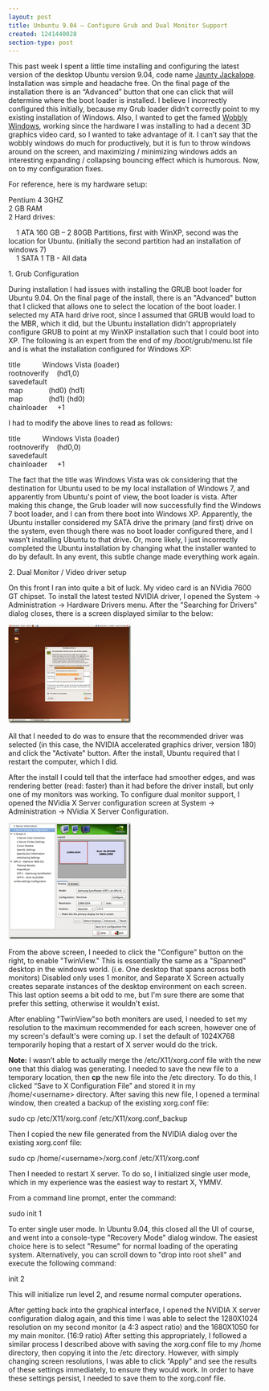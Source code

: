 ```yaml
---
layout: post
title: Unbuntu 9.04 – Configure Grub and Dual Monitor Support
created: 1241440028
section-type: post
---
```

<p>This past week I spent a little time installing and configuring the latest version of the desktop Ubuntu version 9.04, code name <a href="https://wiki.ubuntu.com/JauntyJackalope" target="_blank">Jaunty Jackalope</a>. Installation was simple and headache free. On the final page of the installation there is an “Advanced” button that one can click that will determine where the boot loader is installed. I believe I incorrectly configured this initially, because my Grub loader didn’t correctly point to my existing installation of Windows. Also, I wanted to get the famed <a href="http://www.youtube.com/watch?v=nbCg9_YgKgM" target="_blank">Wobbly Windows</a>, working since the hardware I was installing to had a decent 3D graphics video card, so I wanted to take advantage of it. I can’t say that the wobbly windows do much for productively, but it is fun to throw windows around on the screen, and maximizing / minimizing windows adds an interesting expanding / collapsing bouncing effect which is humorous. Now, on to my configuration fixes.</p>    <p>For reference, here is my hardware setup:</p>  <p>Pentium 4 3GHZ   <br />2 GB RAM    <br />2 Hard drives:</p>  &#160;&#160;&#160; 1 ATA 160 GB – 2 80GB Partitions, first with WinXP, second was the location for Ubuntu. (initially the second partition had an installation of windows 7)     <br />&#160;&#160;&#160; 1 SATA 1 TB - All data<p>1. Grub Configuration </p>  <p> During installation I had issues with installing the GRUB boot loader for Ubuntu 9.04. On the final page of the install, there is an &quot;Advanced&quot; button that I clicked that allows one to select the location of the boot loader. I selected my ATA hard drive root, since I assumed that GRUB would load to the MBR, which it did, but the Ubuntu installation didn't appropriately configure GRUB to point at my WinXP installation such that I could boot into XP. The following is an expert from the end of my /boot/grub/menu.lst file and is what the installation configured for Windows XP: </p>  <p> title&#160;&#160;&#160;&#160;&#160;&#160;&#160;&#160;&#160;&#160; Windows Vista (loader)   <br /> rootnoverify&#160;&#160;&#160; (hd1,0)    <br /> savedefault    <br /> map&#160;&#160;&#160;&#160;&#160;&#160;&#160;&#160;&#160;&#160;&#160;&#160; (hd0) (hd1)    <br /> map&#160;&#160;&#160;&#160;&#160;&#160;&#160;&#160;&#160;&#160;&#160;&#160; (hd1) (hd0)    <br /> chainloader&#160;&#160;&#160;&#160; +1 </p>  <p>I had to modify the above lines to read as follows: </p>  <p> title&#160;&#160;&#160;&#160;&#160;&#160;&#160;&#160;&#160;&#160; Windows Vista (loader)   <br /> rootnoverify&#160;&#160;&#160; (hd0,0)    <br /> savedefault    <br /> chainloader&#160;&#160;&#160;&#160; +1 </p>  <p>The fact that the title was Windows Vista was ok considering that the destination for Ubuntu used to be my local installation of Windows 7, and apparently from Ubuntu's point of view, the boot loader is vista. After making this change, the Grub loader will now successfully find the Windows 7 boot loader, and I can from there boot into Windows XP. Apparently, the Ubuntu installer considered my SATA drive the primary (and first) drive on the system, even though there was no boot loader configured there, and I wasn’t installing Ubuntu to that drive. Or, more likely, I just incorrectly completed the Ubuntu installation by changing what the installer wanted to do by default. In any event, this subtle change made everything work again.</p>  <p>2. Dual Monitor / Video driver setup </p>  <p>On this front I ran into quite a bit of luck. My video card is an NVidia 7600 GT chipset. To install the latest tested NVIDIA driver, I opened the System -&gt; Administration -&gt; Hardware Drivers menu. After the &quot;Searching for Drivers&quot; dialog closes, there is a screen displayed similar to the below: </p>  <p><a target="_blank" href="img/VideoCardDriver_Install_2.png"><img title="VideoCardDriver_Install" style="border-right: 0px; border-top: 0px; display: inline; border-left: 0px; border-bottom: 0px" height="196" alt="VideoCardDriver_Install" src="/img/VideoCardDriver_Install_thumb.png" width="244" border="0" /></a> </p>  <p>All that I needed to do was to ensure that the recommended driver was selected (in this case, the NVIDIA accelerated graphics driver, version 180) and click the &quot;Activate&quot; button. After the install, Ubuntu required that I restart the computer, which I did. </p>  <p>After the install I could tell that the interface had smoother edges, and was rendering better (read: faster) than it had before the driver install, but only one of my monitors was working. To configure dual monitor support, I opened the NVidia X Server configuration screen at System -&gt; Administration -&gt; NVidia X Server Configuration. </p>  <p><a target="_blank" href="img/Screenshot-NVIDIA%20X%20Server%20Settings_2.png"><img title="Screenshot-NVIDIA X Server Settings" style="border-right: 0px; border-top: 0px; display: inline; border-left: 0px; border-bottom: 0px" height="232" alt="Screenshot-NVIDIA X Server Settings" src="/img/Screenshot-NVIDIA%20X%20Server%20Settings_thumb.png" width="244" border="0" /></a> </p>  <p>From the above screen, I needed to click the &quot;Configure&quot; button on the right, to enable &quot;TwinView.&quot; This is essentially the same as a &quot;Spanned&quot; desktop in the windows world. (i.e. One desktop that spans across both monitors) Disabled only uses 1 monitor, and Separate X Screen actually creates separate instances of the desktop environment on each screen. This last option seems a bit odd to me, but I'm sure there are some that prefer this setting, otherwise it wouldn't exist. </p>  <p>After enabling &quot;TwinView&quot;so both moniters are used, I needed to set my resolution to the maximum recommended for each screen, however one of my screen's default's were coming up. I set the default of 1024X768 temporarily hoping that a restart of X server would do the trick. </p>  <p><strong>Note:</strong> I wasn’t able to actually merge the /etc/X11/xorg.conf file with the new one that this dialog was generating. I needed to save the new file to a temporary location, then <strong>cp</strong> the new file into the /etc directory. To do this, I clicked “Save to X Configuration File” and stored it in my /home/&lt;username&gt; directory. After saving this new file, I opened a terminal window, then created a backup of the existing xorg.conf file:</p>  <p>sudo cp /etc/X11/xorg.conf /etc/X11/xorg.conf_backup</p>  <p>Then I copied the new file generated from the NVIDIA dialog over the existing xorg.conf file:</p>  <p>sudo cp /home/&lt;username&gt;/xorg.conf /etc/X11/xorg.conf</p>  <p>Then I needed to restart X server. To do so, I initialized single user mode, which in my experience was the easiest way to restart X, YMMV. </p>  <p>From a command line prompt, enter the command: </p>  <p>sudo init 1 </p>  <p>To enter single user mode. In Ubuntu 9.04, this closed all the UI of course, and went into a console-type &quot;Recovery Mode&quot; dialog window. The easiest choice here is to select &quot;Resume&quot; for normal loading of the operating system. Alternatively, you can scroll down to &quot;drop into root shell&quot; and execute the following command: </p>  <p>init 2 </p>  <p>This will initialize run level 2, and resume normal computer operations. </p>  <p>After getting back into the graphical interface, I opened the NVIDIA X server configuration dialog again, and this time I was able to select the 1280X1024 resolution on my second monitor (a 4:3 aspect ratio) and the 1680X1050 for my main monitor. (16:9 ratio) After setting this appropriately, I followed a similar process I described above with saving the xorg.conf file to my /home directory, then copying it into the /etc directory. However, with simply changing screen resolutions, I was able to click “Apply” and see the results of these settings immediately, to ensure they would work. In order to have these settings persist, I needed to save them to the xorg.conf file.</p>
